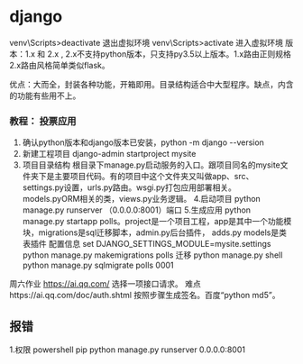 django
===
venv\Scripts>deactivate 退出虚拟环境
 venv\Scripts>activate 进入虚拟环境
版本：1.x 和 2.x , 2.x不支持python版本，只支持py3.5以上版本。1.x路由正则规格 2.x路由风格简单类似flask。

优点：大而全，封装各种功能，开箱即用。目录结构适合中大型程序。缺点，内含的功能有些用不上。

### 教程： 投票应用
1. 确认python版本和django版本已安装，python -m django --version
2. 新建工程项目
django-admin startproject mysite
3. 项目目录结构
根目录下manage.py启动服务的入口。跟项目同名的mysite文件夹下是主要项目代码。有的项目中这个文件夹又叫做app、src、settings.py设置，urls.py路由。wsgi.py打包应用部署相关。
models.pyORM相关的类，views.py业务逻辑。
4.启动项目 python manage.py runserver （0.0.0.0:8001）端口
5.生成应用 python manage.py startapp polls。project是一个项目工程，app是其中一个功能模块，migrations是sql迁移脚本，admin.py后台插件，
adds.py models是类表插件
配置信息  set DJANGO_SETTINGS_MODULE=mysite.settings
python manage.py makemigrations polls 迁移
python manage.py shell
python manage.py sqlmigrate polls 0001



周六作业 https://ai.qq.com/   选择一项接口请求。
难点https://ai.qq.com/doc/auth.shtml  按照步骤生成签名。百度“python md5”。
## 报错
1.权限 powershell pip
python manage.py runserver 0.0.0.0:8001








